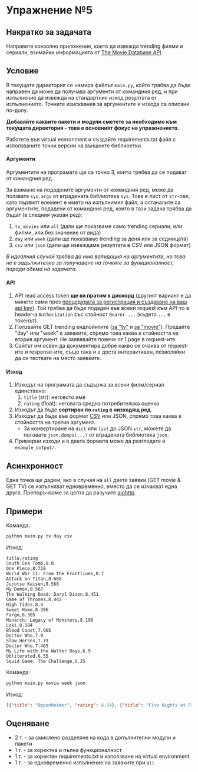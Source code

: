 # Упражнение №5

## Накратко за задачата

Направете конзолно приложение, което да извежда trending филми и сериали, взимайки информацията от [The Movie Database API](https://developer.themoviedb.org/reference/intro/getting-started).

## Условие

В текущата директория се намира файлът `main.py`, който трябва да бъде направен да може да получава аргументи от командния ред, и при изпълнение да извежда на стандартния изход резултата от изпълнението. Точните изисквания за аргументите и изхода са описани по-долу.

**Добавяйте каквито пакети и модули сметете за необходимо към текущата директория - това е основният фокус на упражнението.** 

Работете във virtual envronment и създайте requirements.txt файл с използваните точни версии на външните библиоетки.

#### Аргументи

Аргументите на програмата ще са точно 3, които трябва да се подават от командния ред.

За взимане на подадените аргументи от командния ред, може да ползвате `sys.argv` от вградената библиотека `sys`. Това е лист от `str`-ове, като първият елемент е името на изпълнимия файл, а останалите са аргументите, подадени от командния ред, които в тази задача трябва да бъдат (в следния указан ред):

1. `tv`, `movies` или `all` (дали ще показваме само trending сериали, или филми, или без значение от вида)
2. `day` или `week` (дали ще показваме trending за деня или за седмицата)
3. `csv` или `json` (дали ще извеждаме резултата в CSV или JSON формат)

*В идеалния случай трябва да има валидация на аргументите, но това не е задължително за получаване на точките за функционалност, поради обема на задачата.*

#### API

1. API read access token **ще ви пратим в дискорд** (другият вариант е да минете сами през [процедурата за регистрация и създаване на ваш api key](https://www.themoviedb.org/signup)). Той трябва да бъде подаден във всеки request към API-то в header-а `Authorization` със стойност `Bearer ...` (където `...` е токенът).
2. Ползвайте GET trending ендпойнтите ([за "tv"](https://developer.themoviedb.org/reference/trending-tv) и [за "movie"](https://developer.themoviedb.org/reference/trending-movies)). Предайте "day" или "week" в заявките, спрямо това каква е стойността на втория аргумент. Не заявявайте повече от 1 page в request-ите.
3. Сайтът им освен да документира добре какво се очаква от request-ите и response-ите, също така и е доста интерактивен, позволяйки да си тествате на място заявките.

#### Изход

1. Изходът на програмата да съдържа за всеки филм/сериал единствено:
    1. `title` (str): неговото име
    2. `rating` (float): неговата средна потребителска оценка
2. Изходът да бъде **сортиран по `rating` в низходящ ред**.
3. Изходът да бъде във формат [CSV](https://en.wikipedia.org/wiki/Comma-separated_values) или JSON, спрямо това каква е стойността на третия аргумент.
    * За конвертиране на `dict` или `list` до JSON `str`, можете да ползвате `json.dumps(...)` от вградената библиотека `json`.
4. Примерни изходи и в двата формата може да разгледате в `example_output/`.

## Асинхронност

Една точка ще дадем, ако в случая на `all` двете заявки (GET movie & GET TV) се изпълняват едновременно, вместо да се изчакват една друга. Препоръчваме за целта да разучите [aiohttp](https://docs.aiohttp.org/en/stable/).


## Примери

Команда:
```bash
python main.py tv day csv
```

Изход:
```csv
title,rating
South Sea Tomb,8.8
One Piece,8.728
World War II: From the Frontlines,8.7
Attack on Titan,8.668
Jujutsu Kaisen,8.568
My Demon,8.567
The Walking Dead: Daryl Dixon,8.451
Game of Thrones,8.442
High Tides,8.4
Sweet Home,8.396
Fargo,8.305
Monarch: Legacy of Monsters,8.198
Loki,8.184
Blood Coast,7.905
Doctor Who,7.9
Slow Horses,7.79
Doctor Who,7.465
My Life with the Walter Boys,6.9
Obliterated,6.55
Squid Game: The Challenge,6.25
```

Команда:
```bash
python main.py movie week json
```

Изход:
```json
[{"title": "Oppenheimer", "rating": 8.14}, {"title": "Five Nights at Freddy's", "rating": 7.844}, {"title": "Killers of the Flower Moon", "rating": 7.716}, {"title": "Mission: Impossible - Dead Reckoning Part One", "rating": 7.592}, {"title": "Leo", "rating": 7.533}, {"title": "The Hunger Games: The Ballad of Songbirds & Snakes", "rating": 7.295}, {"title": "Trolls Band Together", "rating": 7.2}, {"title": "Barbie", "rating": 7.179}, {"title": "The Creator", "rating": 7.131}, {"title": "Wonka", "rating": 7.0}, {"title": "Leave the World Behind", "rating": 6.935}, {"title": "Indiana Jones and the Dial of Destiny", "rating": 6.678}, {"title": "The Killer", "rating": 6.655}, {"title": "Wish", "rating": 6.625}, {"title": "May December", "rating": 6.613}, {"title": "The Marvels", "rating": 6.555}, {"title": "Freelance", "rating": 6.434}, {"title": "Napoleon", "rating": 6.433}, {"title": "Family Switch", "rating": 6.381}, {"title": "Candy Cane Lane", "rating": 6.339}]
```

## Оценяване

* 2 т. - за смислено разделяне на кода в допълнителни модули и пакети
* 1 т. - за коректна и пълна функционалност
* 1 т. - за коректен requirements.txt и използване на virtual environment
* 1 т. - за едновременно изпълнение на заявките при `all`
